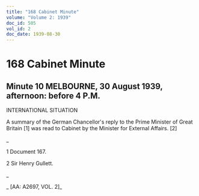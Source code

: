 ```yaml
---
title: "168 Cabinet Minute"
volume: "Volume 2: 1939"
doc_id: 505
vol_id: 2
doc_date: 1939-08-30
---
```


# 168 Cabinet Minute

## Minute 10 MELBOURNE, 30 August 1939, afternoon: before 4 P.M.

INTERNATIONAL SITUATION

A summary of the German Chancellor's reply to the Prime Minister of Great Britain [1] was read to Cabinet by the Minister for External Affairs. [2]

_

1 Document 167.

2 Sir Henry Gullett.

_

_ [AA: A2697, VOL. 2]_
